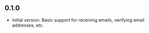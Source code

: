## 0.1.0

- Initial version. Basic support for receiving emails, 
  verifying email addresses, etc.

